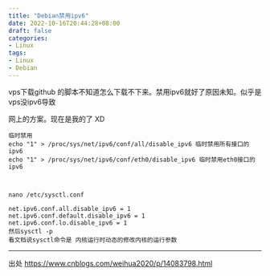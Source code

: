 ```yaml
---
title: "Debian禁用ipv6"
date: 2022-10-16T20:44:28+08:00
draft: false
categories:
- Linux
tags:
- Linux
- Debian
---
```






vps下载github 的脚本不知道怎么下载不下来。禁用ipv6就好了原因未知。似乎是vps没ipv6导致

网上的方案。现在是我的了  XD



```
临时禁用
echo "1" > /proc/sys/net/ipv6/conf/all/disable_ipv6 临时禁用所有接口的ipv6
echo "1" > /proc/sys/net/ipv6/conf/eth0/disable_ipv6 临时禁用eth0接口的ipv6



nano /etc/sysctl.conf

net.ipv6.conf.all.disable_ipv6 = 1
net.ipv6.conf.default.disable_ipv6 = 1
net.ipv6.conf.lo.disable_ipv6 = 1
然后sysctl -p
看文档说sysctl命令是 内核运行时动态的修改内核的运行参数
```





---



出处 https://www.cnblogs.com/weihua2020/p/14083798.html



